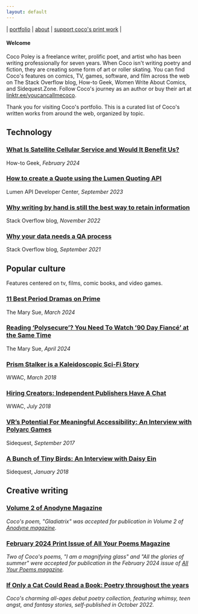 ```yaml
---
layout: default
---
```


| [portfolio](/index.md) | [about](/about.md) | [support coco's print work](https://www.backerkit.com/call_to_action/7733feca-74ac-4540-a0ae-7074f0541651/landing) |

#### Welcome

Coco Poley is a freelance writer, prolific poet, and artist who has been writing professionally for seven years. When Coco isn't writing poetry and fiction, they are creating some form of art or roller skating. You can find Coco's features on comics, TV, games, software, and film across the web on The Stack Overflow blog, How-to Geek, Women Write About Comics, and Sidequest.Zone. Follow Coco's journey as an author or buy their art at [linktr.ee/youcancallmecoco](http://linktr.ee/youcancallmecoco).

Thank you for visiting Coco's portfolio. This is a curated list of Coco's written works from around the web, organized by topic. 

## Technology

### [What Is Satellite Cellular Service and Would It Benefit Us?](https://www.howtogeek.com/what-is-satellite-cellular-service/)

How-to Geek, _February 2024_

### [How to create a Quote using the Lumen Quoting API](https://developer.lumen.com/apis/quoting#how-tos_create-a-quote)

Lumen API Developer Center, _September 2023_

### [Why writing by hand is still the best way to retain information](https://stackoverflow.blog/2022/11/23/why-writing-by-hand-is-still-the-best-way-to-retain-information/)

Stack Overflow blog, _November 2022_

### [Why your data needs a QA process](https://stackoverflow.blog/2021/09/13/why-your-data-needs-a-qa-process/)

Stack Overflow blog, _September 2021_

## Popular culture
Features centered on tv, films, comic books, and video games. 

### [11 Best Period Dramas on Prime](https://www.themarysue.com/best-period-dramas-on-prime/)

The Mary Sue, _March 2024_ 

### [Reading ‘Polysecure’? You Need To Watch ’90 Day Fiancé’ at the Same Time](https://www.themarysue.com/reading-polysecure-watch-90-day-fiance/)

The Mary Sue, _April 2024_ 

### [Prism Stalker is a Kaleidoscopic Sci-Fi Story](https://womenwriteaboutcomics.com/2018/03/prism-stalker-kaleidoscopic-sci-fi/)

WWAC, _March 2018_ 

### [Hiring Creators: Independent Publishers Have A Chat](https://womenwriteaboutcomics.com/2018/07/hiring-creators-independent-publishers-have-a-chat/)

WWAC, _July 2018_

### [VR’s Potential For Meaningful Accessibility: An Interview with Polyarc Games](https://sidequest.zone/2017/09/04/vrs-potential-meaningful-accessibility-interview-polyarc-games/)

Sidequest, _September 2017_

### [A Bunch of Tiny Birds: An Interview with Daisy Ein](https://sidequest.zone/2018/01/15/a-bunch-of-tiny-birds-an-interview-with-daisy-ein/)

Sidequest, _January 2018_

## Creative writing

### [Volume 2 of Anodyne Magazine](https://anodynemag.com/vol2/)

_Coco's poem, "Gladiatrix" was accepted for publication in Volume 2 of [Anodyne magazine](https://anodynemag.com/)._

### [February 2024 Print Issue of All Your Poems Magazine](https://www.amazon.com/gp/product/B0CTKBMVR2/ref=ppx_yo_dt_b_asin_title_o00_s00?ie=UTF8&psc=1&fbclid=IwAR2lwxux3jrkE8Ri1LXV44mrg6r-wriTShcBIGXZfO9D8k5Xo1a2_g-u0zQ)

_Two of Coco's poems, "I am a magnifying glass" and "All the glories of summer" were accepted for publication in the February 2024 issue of [All Your Poems magazine](https://allyourpoems.com)._

### [If Only a Cat Could Read a Book: Poetry throughout the years](https://youcancallmecoco.gumroad.com/l/ifonlyacatcouldreadabook)

_Coco's charming all-ages debut poetry collection, featuring whimsy, teen angst, and fantasy stories, self-published in October 2022._
